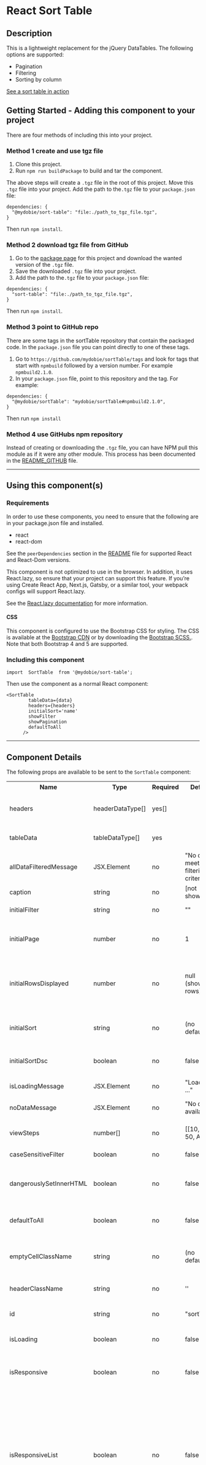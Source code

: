 # React Sort Table

## Description

This is a lightweight replacement for the jQuery DataTables. The following options are supported:

- Pagination
- Filtering
- Sorting by column

[See a sort table in action](https://mydobie.github.io/sortTable/)

## Getting Started - Adding this component to your project

There are four methods of including this into your project.

### Method 1 create and use tgz file

1.  Clone this project.
1.  Run `npm run buildPackage` to build and tar the component.

The above steps will create a `.tgz` file in the root of this project. Move this `.tgz` file into your project. Add the path to the`.tgz` file to your `package.json` file:

```
dependencies: {
  "@mydobie/sort-table": "file:./path_to_tgz_file.tgz",
}
```

Then run `npm install`.

### Method 2 download tgz file from GitHub

1. Go to the [package page](https://github.com/mydobie/sortTable/packages?ecosystem=npm) for this project and download the wanted version of the `.tgz` file.
1. Save the downloaded `.tgz` file into your project.
1. Add the path to the`.tgz` file to your `package.json` file:

```
dependencies: {
  "sort-table": "file:./path_to_tgz_file.tgz",
}
```

Then run `npm install`.

### Method 3 point to GitHub repo

There are some tags in the sortTable repository that contain the packaged code. In the `package.json` file you can point directly to one of these tags.

1. Go to `https://github.com/mydobie/sortTable/tags` and look for tags that start with `npmbuild` followed by a version number. For example `npmbuild2.1.0`.
1. In your `package.json` file, point to this repository and the tag. For example:

```
dependencies: {
  "@mydobie/sortTable": "mydobie/sortTable#npmbuild2.1.0",
}
```

Then run `npm install`

### Method 4 use GitHubs npm repository

Instead of creating or downloading the `.tgz` file, you can have NPM pull this module as if it were any other module. This process has been documented in the [README_GITHUB](README_GITHUB.md) file.

---

## Using this component(s)

### Requirements

In order to use these components, you need to ensure that the following are in your package.json file and installed.

- react
- react-dom

See the `peerDependencies` section in the [README](README.md) file for supported React and React-Dom versions.

This component is not optimized to use in the browser. In addition, it uses React.lazy, so ensure that your project can support this feature. If you’re using Create React App, Next.js, Gatsby, or a similar tool, your webpack configs will support React.lazy.

See the [React.lazy documentation](https://reactjs.org/docs/code-splitting.html#reactlazy) for more information.

#### CSS

This component is configured to use the Bootstrap CSS for styling. The CSS is available at the [Bootstrap CDN](https://www.bootstrapcdn.com/) or by downloading the [Bootstrap SCSS.](https://getbootstrap.com/docs/5.0/getting-started/download/). Note that both Bootstrap 4 and 5 are supported.

### Including this component

```
import  SortTable  from '@mydobie/sort-table';
```

Then use the component as a normal React component:

```
<SortTable
        tableData={data}
        headers={headers}
        initialSort='name'
        showFilter
        showPagination
        defaultToAll
      />

```

---

## Component Details

The following props are available to be sent to the `SortTable` component:

<table>
  <tr>
    <th>Name</th>
    <th>Type</th>
    <th>Required</th>
    <th>Default</th>
    <th>Description</th>
  </tr>
  <tr>
    <td>headers</td>
    <td>headerDataType[]</td>
    <td>yes[]</td>
    <td></td>
    <td>Array of data to be used to build the column headers.  See the "Headers" section below for details.</td>
  </tr>
  <tr>
    <td>tableData</td>
    <td>tableDataType[]</td>
    <td>yes</td>
    <td></td>
    <td>Array of data to be displayed in the table.  See the "Data" section below for details.</td>
  </tr>
  <tr>
    <td>allDataFilteredMessage</td>
    <td>JSX.Element</td>
    <td>no</td>
    <td>"No data meets filtering criteria"</td>
    <td>If all data is filtered, message or component to be displayed.</td>
  </tr>
  <tr>
    <td>caption</td>
    <td>string</td>
    <td>no</td>
    <td>[not shown]</td>
    <td>Sets table caption to this string.</td>
  </tr>
  <tr>
    <td>initialFilter</td>
    <td>string</td>
    <td>no</td>
    <td>""</td>
    <td>Filter that should be applied when table data is loaded</td>
  </tr>
  <tr>
    <td>initialPage</td>
    <td>number</td>
    <td>no</td>
    <td>1</td>
    <td>Pagination page that is shown when table data is loaded.  Only applied when `showPagination` is set to true.</td>
  </tr>
<tr>
    <td>initialRowsDisplayed</td>
    <td>number</td>
    <td>no</td>
    <td>null (shows all rows)</td>
    <td>Number of pages that are shown at a time (aka per page) when table data is shown.    Only applied when `showPagination` is set to true.</td>
  </tr>
  <tr>
    <td>initialSort</td>
    <td>string</td>
    <td>no</td>
    <td>(no default)</td>
    <td>If provided, the table will be sorted by this column when loaded.  The value is a value of the "key" entry in a header array entry.</td>
  </tr>
<tr>
    <td>initialSortDsc</td>
    <td>boolean</td>
    <td>no</td>
    <td>false</td>
    <td>If a initialSort is provided, should it be sorted descending.</td>
  </tr>
<tr>
    <td>isLoadingMessage</td>
    <td>JSX.Element</td>
    <td>no</td>
    <td>"Loading ..."</td>
    <td>String or component shown when `isLoading` is set to true.</td>
  </tr>
<tr>
    <td>noDataMessage</td>
    <td>JSX.Element</td>
    <td>no</td>
    <td>"No data is available"</td>
    <td>String or component shown if tableData is an empty array.</td>
  </tr>
<tr>
    <td>viewSteps</td>
    <td>number[]</td>
    <td>no</td>
    <td>[[10, 25, 50, All]</td>
    <td>Array of numbers that will populate the options in the elements per page drop down.</td>
  </tr>
  <tr>
    <td>caseSensitiveFilter</td>
    <td>boolean</td>
    <td>no</td>
    <td>false</td>
    <td>Is the filtering case sensitive.</td>
  </tr>
  <tr>
    <td>dangerouslySetInnerHTML</td>
    <td>boolean</td>
    <td>no</td>
    <td>false</td>
    <td>Should html provided in the tableData array be rendered as HTML.  This option should rarely be used and only with data that is not entered by users.</td>
  </tr>
  <tr>
    <td>defaultToAll</td>
    <td>boolean</td>
    <td>no</td>
    <td>false</td>
    <td>If pagination and viewSteps are provided, should the table default to showing all entries.</td>
  </tr>
 <tr>
    <td>emptyCellClassName</td>
    <td>string</td>
    <td>no</td>
    <td>(no default)</td>
    <td>This class will be applied to any <code>td</code> tag where the value is empty or undefined.  This can be used enter a value via css.  Example: <code>.emptyCell:after {content 'not known' } </code>
    </td>
  </tr>
<tr>
    <td>headerClassName</td>
    <td>string</td>
    <td>no</td>
    <td>''</td>
    <td>Classes applied to the table header (thead).</td>
  </tr>
  <tr>
    <td>id </td>
    <td>string</td>
    <td>no</td>
    <td>"sortTable"</td>
    <td>Id applied to the table.  If there is more than one sortTable on the screen at once, this must be set to a unique value.</td>
  </tr>
 <tr>
    <td>isLoading</td>
    <td>boolean</td>
    <td>no</td>
    <td>false</td>
    <td>Display a loading message instead of the tableData</td>
  </tr>
  <tr>
    <td>isResponsive</td>
    <td>boolean</td>
    <td>no</td>
    <td>false</td>
    <td>When set, css will be applied so the table displays as a list on small screens.  Note:  This works best when the row header is the first cell in a row.</td>
  </tr>
  <tr>
    <td>isResponsiveList</td>
    <td>boolean</td>
    <td>no</td>
    <td>false</td>
    <td>When set, the responsive view will be a definition list instead of a table.  This provides more accessibility support when viewing in responsive mode.  Note:  Both the table and definition list will be in the DOM and CSS is used to hide/show the proper version.  If the table is very large, this may cause performance issues.  `isResponsive` must not be set as a prop in order for this feature to be active. </td>
  </tr>
 <tr>
    <td>showFilter</td>
    <td>boolean</td>
    <td>no</td>
    <td>false</td>
    <td>Show the table filter input.</td>
  </tr>
  <tr>
    <td>showPagination</td>
    <td>boolean</td>
    <td>no</td>
    <td>false</td>
    <td>Show the pagination links and elements per page drop down.</td>
  </tr>
  <tr>
    <td>sortedCellClass</td>
    <td>string</td>
    <td>no</td>
    <td>''</td>
    <td>CSS class applied to cells in a sorted column.</td>
  </tr>
  <tr>
    <td>tableClassName</td>
    <td>string</td>
    <td>no</td>
    <td>''</td>
    <td>Class name(s) applied to the table.</td>
  </tr>
<tr>
    <td>exactFilterMatch</td>
    <td>boolean</td>
    <td>no</td>
    <td>false</td>
    <td>Require that the exact string entered in the filter text box be contained in a filterable cell.</td>
  </tr>
<tr>
    <td>onChange</td>
    <td>function</td>
    <td>no</td>
    <td>(data)=>{}</td>
    <td>Function that is called when the table is the following is changed: sorted column, sort order, number of rows shown per page, pagination page, or filter text.  The following object is provided as a parameter:
    <pre>
{
    sortedColumn: headerType;
    sortedAscending: boolean;
    rowsShown: number | null;
    filter: string;
    page: number;
    pages: number;
    totalFiltered: number;
  }
    </pre>
     </td>
  </tr>
</table>

### Headers

The headers for the table are sent via an array of json objects structured this way:

```
// JSX:
const headers = [
    { name: 'Product name', key: 'name', type: 'alpha' },
    { name: 'Price per unit', key: 'price' },
    { name: 'Stock available', key: 'stock' },
    { name: 'Link', key: 'url', noSort: true, noFilter: true },
  ];
```

OR

```
// Typescript:
import SortTable, { tableDataType, headerDataType } from './Components/SortTable';

const headers: headerDataType[] = [
    { name: 'Product name', key: 'name', type: 'alpha' },
    { name: 'Price per unit', key: 'price' },
    { name: 'Stock available', key: 'stock' },
    { name: 'Link', key: 'url', noSort: true, noFilter: true },
  ];

```

Note that the order of the columns (from left to right) is determined by the order of the header objects.

Information for each header is contained in an object with the followign keys.

<table>
  <tr>
    <th>Key</th>
    <th>Type</th>
    <th>Required</th>
    <th>Default</th>
    <th>Description</th>
  </tr>
  <tr>
    <td>name</td>
    <td>string</td>
    <td>yes</td>
    <td></td>
    <td>Text desplayed in the header cell.</td>
  </tr>
  <tr>
    <td>key</td>
    <td>string</td>
    <td>yes</td>
    <td></td>
    <td>Unique key used to tie data to this header.</td>
  </tr>
  <tr>
    <td>className</td>
    <td>string</td>
    <td>no</td>
    <td>''</td>
    <td>Class name(s) applied to the header cell.</td>
  </tr>
  <tr>
    <td>noFilter</td>
    <td>boolean</td>
    <td>no</td>
    <td>false</td>
    <td>When set, data in tihs column will not be matched against any filter text entered by the user.</td>
  </tr>
  <tr>
    <td>noSort</td>
    <td>boolean</td>
    <td>no</td>
    <td>false</td>
    <td>When set, this column will not be sortable.</td>
  </tr>
  <tr>
    <td>rowheader</td>
    <td>boolean</td>
    <td>no</td>
    <td>false</td>
    <td>Elements in this column are headers for the row.</td>
  </tr>
  <tr>
    <td>sortKey</td>
    <td>string</td>
    <td>no</td>
    <td>undefined</td>
    <td>Key to data element that should be used when sorting.  This is normally used when sorting non-alphabetical or non-numerical items like month or days of the week.</td>
  </tr>
  <tr>
    <td>style</td>
    <td>object</td>
    <td>no</td>
    <td>{}</td>
    <td>Style elements applied to the header cell.</td>
  </tr>
  <tr>
    <td>type</td>
    <td>"size" | "alpha" | "number"</td>
    <td>no</td>
    <td>"size"</td>
    <td>What sort icon is displayed when the column is sorted.</td>
  </tr>
  <tr>
    <td>customSort</td>
    <td>(a: any, b: any) => 0 | 1 | -1;</td>
    <td>no</td>
    <td>array.sort()</td>
    <td>Custom sort function used to sort data in this column.</td>
  </tr>
</table>

### Data

The data for the table is sent via an array of json objects structured this way:

```
// JSX:

const data = [
    { id: 1, name: 'Cheese', price: '$4.90', stock: 20 },
    { id: 2, name: 'Milk', price: '$1.90', stock: 4 },
]
```

OR

```
// Typescript:

import SortTable, { tableDataType, headerDataType } from './Components/SortTable';

const data: tableDataType[] = [
    { id: 1, name: 'Cheese', price: '$4.90', stock: 20 },
    { id: 2, name: 'Milk', price: '$1.90', stock: 4 },
]

```

Information for each data row is contained in an object with the following keys.

<table>
  <tr>
    <th>Key</th>
    <th>Type</th>
    <th>Required</th>
    <th>Default</th>
    <th>Description</th>
  </tr>
  <tr>
    <td>id</td>
    <td>string | number</td>
    <td>yes</td>
    <td></td>
    <td>Unique string or number for this table row</td>
  </tr>
  <tr>
    <td>anyString</td>
    <td>any</td>
    <td>yes</td>
    <td></td>
    <td>The value is the data to be displayed in the table.  The key should equal the value of the "key" attribute in a header row.</td>
  </tr>
</table>

---

## Get version

The version of sortTable is by calling the `sortTableVersion` constant.

```
import SortTable, { sortTableVersion } from '.@mydobie/SortTable';

```

---

---

---

# Developing

The following sections describe how perform development on this component(s).

## Get me started:

If you are just getting started, perform the following tasks to ensure your environment is ready for development.

1.  Verify node is installed => `node -v`. Ensure that it is the version listed in the `package.json` file
1.  Install dependencies => `npm i`
1.  Check for lint errors => `npm run lint`
1.  Tun the tests => `npm run test`
1.  Find security advisories => `npm run npmAudit`
1.  Build production-ready package => `npm run buildPackage`
1.  Start dev server to preview the components => `npm run start` then go to [http://localhost:3000](http://localhost:3000)

## Node

If node isn't installed, you can install [Node](https://nodejs.org/en/) directly or via Node Version Manager (NVM). To verify if NVM is installed by running `nvm --version` in a terminal. See the [NVM website](https://github.com/nvm-sh/nvm) on how to install NVM and use a version of Node.

Alternatively you can choose to develop this application inside a Docker container instead of modifying the version of node or NVM on your machine. See the `DOCKER_DEV_ENV/README.md` file for more information. This is the recommended method for development.

## Install dependencies

After checking out the project, run `npm run d` in a terminal at the root of the project to install dependencies.

After installing dependencies, you can check to see what dependencies are out of date by running `npm outdated` in a terminal at the root of the project.

## Check security stats of dependencies

You can check if there is any high or critical security advisories for installed dependencies by running `npm run npmAudit`.

This application uses [Husky](https://github.com/typicode/husky) to automatically install Git Hooks that will check for security advisories at commit time. Commits will fail if any dependency has a high or critical security advisory. See the `husky` section in the `package.json` file. This means that you cannot commit code until high or critical security advisories are resolved. This was done intentionally because resolving high or critical security advisories is always the highest priority.

## Start the development server

In order to make development easier, there is sample parent component that contains the components in this package (located at `src/App.jsx`). To view this component in a browser, type `npm run start` in a terminal window while at the root of the project. This will start the development server at `http://localhost:3000` at and load the page in a browser.

Any change to a file will cause the application to be re-build an automatically show those changes in the browser.

## Tests

The test files are located in `src/__tests__` directory. All components in the `src/Component` should have a corresponding test with high test coverage.

You can run the test suite by typing `npm run test` in a terminal window while at the root of the project. When you run this command, a coverage report is created and saved in the `coverage` directory. In addition, you can get a summary of the coverage report by running `npm run checkCoverage`

If you wish to have the tests continually run while you are working, you can start the test in "watch" mode by typing `npm run test:watch` in a terminal window at the root of the project. Coverage reports will not be collected or updated while in "watch" mode.

## Linting

Linting is enforced before files can be committed into git (by using Husky). You can check all files in the project for linting by typing `npm run lint` in a terminal window while at the root of the project.

You can automatically fix some linting issues by running `npm run lint:fix` in a terminal window while at the root of the project.

## Security Audit

You can check for any high or critical known security vulnerabilities in the dependencies by typing `npm run npmAudit`. All known security vulnerabilities will be displayed, but the previous command will fail only if at least one of the issues are ranked "high" or higher.

---

---
